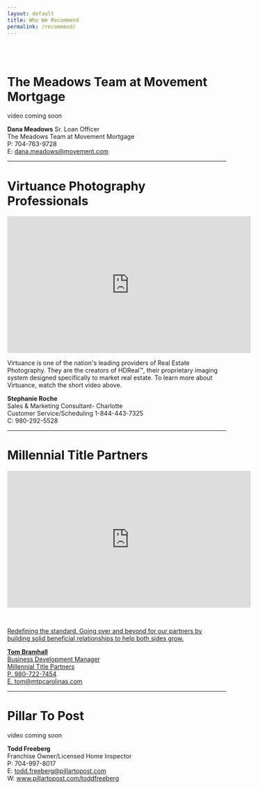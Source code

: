 ```yaml
---
layout: default
title: Who We Recommend
permalink: /recommend/
---
```


<br>
<br>
<h1>The Meadows Team at Movement Mortgage</h1>

video coming soon

**Dana Meadows**
Sr. Loan Officer<br>
The Meadows Team at Movement Mortgage<br>
P: 704-763-9728<br>
E: dana.meadows@movement.com

<hr>

<h1>Virtuance Photography Professionals</h1>

<iframe width="560" height="315" src="https://www.youtube.com/embed/c1xTAeEcIBQ" frameborder="0" allow="autoplay; encrypted-media" allowfullscreen></iframe>

<br>
<p>Virtuance is one of the nation's leading providers of Real Estate Photography. They are the creators of HDReal™, their proprietary imaging system designed specifically to market real estate. To learn more about Virtuance, watch the short video above.</p>

**Stephanie Roche**<br>
Sales & Marketing Consultant- Charlotte<br>
Customer Service/Scheduling 1-844-443-7325<br>
C: 980-292-5528

<hr>

<h1>Millennial Title Partners</h1>

<iframe width="560" height="315" src="https://www.dropbox.com/s/1zascl94bw7rvqb/Realtors.mp4?dl=0" frameborder="0" allow="autoplay; encrypted-media" allowfullscreen></iframe>
<a href="https://www.dropbox.com/s/1zascl94bw7rvqb/Realtors.mp4?dl=0"</a></p>

<br>
<p>Redefining the standard. Going over and beyond for our partners by building solid beneficial relationships to help both sides grow.</p>

**Tom Bramhall**<br>
Business Development Manager<br>
Millennial Title Partners<br>
P. 980-722-7454<br>
E. tom@mtpcarolinas.com

<hr>

<h1>Pillar To Post</h1>

video coming soon

**Todd Freeberg**<br>
Franchise Owner/Licensed Home Inspector<br>
P: 704-997-8017<br>
E: todd.freeberg@pillartopost.com<br>
W: www.pillartopost.com/toddfreeberg